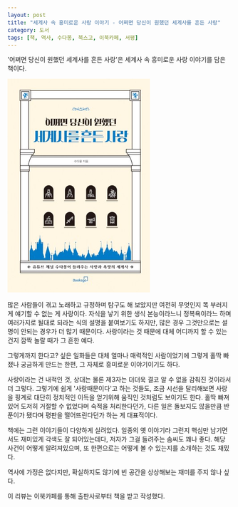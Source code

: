 ```yaml
---
layout: post
title: "세계사 속 흥미로운 사랑 이야기 - 어쩌면 당신이 원했던 세계사를 흔든 사랑"
category: 도서
tags: [책, 역사, 수다몽, 북스고, 이북카페, 서평]
---
```


'어쩌면 당신이 원했던 세계사를 흔든 사랑'은
세계사 속 흥미로운 사랑 이야기를 담은 책이다.

![표지](/images/love-that-shook-the-world-history-book-h480.jpg)

많은 사람들이 겪고 노래하고 규정하며 탐구도 해 보았지만
여전히 무엇인지 똑 부러지게 얘기할 수 없는 게 사랑이다.
자식을 낳기 위한 생식 본능이라느니 정복욕이라느 하며
여러가지로 될대로 되라는 식의 설명을 붙여보기도 하지만,
많은 경우 그것만으로는 설명이 안되는 경우가 더 많기 때문이다.
사랑이라는 것 때문에 대체 어디까지 할 수 있는건지 깜짝 놀랄 때가 그 흔한 예다.

그렇게까지 한다고? 싶은 일화들은
대체 얼마나 매력적인 사람이었기에 그렇게 홀딱 빠졌나 궁금하게 만드는 한편,
그 자체로 흥미로운 이야기이기도 하다.

사랑이라는 건 내적인 것, 상대는 물론 제3자는 더더욱 결코 알 수 없을 감춰진 것이라서 더 그렇다.
그렇기에 쉽게 '사랑때문이다'고 하는 것들도,
조금 시선을 달리해보면 사랑을 핑계로 대단히 정치적인 이득을 얻기위해 움직인 것처럼도 보이기도 한다.
홀딱 빠져있어 도저히 거절할 수 없었다며 숙적을 처리한다던가,
다른 일은 돌보지도 않을만큼 반푼이가 됐다며 평판을 떨어뜨린다던가 하는 게 대표적이다.

책에는 그런 이야기들이 다양하게 실려있다.
일종의 옛 이야기라 그런지 핵심만 남기면서도 재미있게 각색도 잘 되어있는데다,
저자가 그걸 들려주는 솜씨도 꽤나 좋다.
해당 사건이 어떻게 알려져있으며, 또 한편으로는 어떻게 볼 수 있는지를 소개하는 것도 재밌다.

역사에 가정은 없다지만,
확실하지도 않기에 빈 공간을 상상해보는 재미를 주지 않나 싶다.



<div class="im im-info">
이 리뷰는 이북카페를 통해 출판사로부터 책을 받고 작성했다.
</div>
